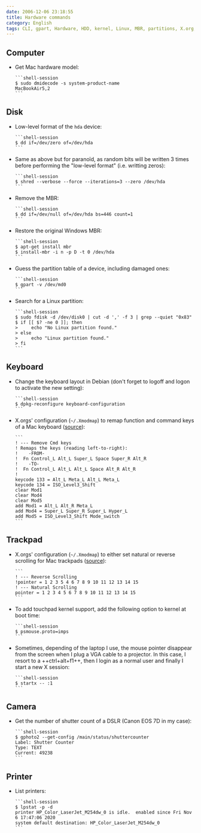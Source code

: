 ```yaml
---
date: 2006-12-06 23:18:55
title: Hardware commands
category: English
tags: CLI, gpart, Hardware, HDD, kernel, Linux, MBR, partitions, X.org, gphoto, DSLR, Canon EOS 7D, dmidecode, printer, CUPS
---
```


## Computer

  * Get Mac hardware model:

        ```shell-session
        $ sudo dmidecode -s system-product-name
        MacBookAir5,2
        ```

## Disk

  * Low-level format of the `hda` device:

        ```shell-session
        $ dd if=/dev/zero of=/dev/hda
        ```

  * Same as above but for paranoïd, as random bits will be written 3 times before performing the "low-level format" (i.e. writting zeros):

        ```shell-session
        $ shred --verbose --force --iterations=3 --zero /dev/hda
        ```

  * Remove the MBR:

        ```shell-session
        $ dd if=/dev/null of=/dev/hda bs=446 count=1
        ```

  * Restore the original Windows MBR:

        ```shell-session
        $ apt-get install mbr
        $ install-mbr -i n -p D -t 0 /dev/hda
        ```

  * Guess the partition table of a device, including damaged ones:

        ```shell-session
        $ gpart -v /dev/md0
        ```

  * Search for a Linux partition:

        ```shell-session
        $ sudo fdisk -d /dev/disk0 | cut -d ',' -f 3 | grep --quiet "0x83"
        $ if [[ $? -ne 0 ]]; then
        >     echo "No Linux partition found."
        > else
        >     echo "Linux partition found."
        > fi
        ```


## Keyboard

  * Change the keyboard layout in Debian (don't forget to logoff and logon to activate the new setting):

        ```shell-session
        $ dpkg-reconfigure keyboard-configuration
        ```

  * X.orgs' configuration (`~/.Xmodmap`) to remap function and command keys of a Mac keyboard ([source](https://github.com/kdeldycke/dotfiles/blob/cc9d00879f14036498615067349f1d75fcd96bf5/dotfiles-linux/.Xmodmap#L10-L24)):

        ```
        ! --- Remove Cmd keys
        ! Remaps the keys (reading left-to-right):
        !    -FROM-
        !  Fn Control_L Alt_L Super_L Space Super_R Alt_R
        !    -TO-
        !  Fn Control_L Alt_L Alt_L Space Alt_R Alt_R
        !
        keycode 133 = Alt_L Meta_L Alt_L Meta_L
        keycode 134 = ISO_Level3_Shift
        clear Mod1
        clear Mod4
        clear Mod5
        add Mod1 = Alt_L Alt_R Meta_L
        add Mod4 = Super_L Super_R Super_L Hyper_L
        add Mod5 = ISO_Level3_Shift Mode_switch
        ```


## Trackpad

  * X.orgs' configuration (`~/.Xmodmap`) to either set natural or reverse scrolling for Mac trackpads ([source](https://github.com/kdeldycke/dotfiles/blob/cc9d00879f14036498615067349f1d75fcd96bf5/dotfiles-linux/.Xmodmap#L1-L4)):

        ```
        ! --- Reverse Scrolling
        !pointer = 1 2 3 5 4 6 7 8 9 10 11 12 13 14 15
        ! --- Natural Scrolling
        pointer = 1 2 3 4 5 6 7 8 9 10 11 12 13 14 15
        ```

  * To add touchpad kernel support, add the following option to kernel at boot time:

        ```shell-session
        $ psmouse.proto=imps
        ```

  * Sometimes, depending of the laptop I use, the mouse pointer disappear from the screen when I plug a VGA cable to a projector. In this case, I resort to a ++ctrl+alt+f1++, then I login as a normal user and finally I start a new X session:

        ```shell-session
        $ startx -- :1
        ```


## Camera

  * Get the number of shutter count of a DSLR (Canon EOS 7D in my case):

        ```shell-session
        $ gphoto2 --get-config /main/status/shuttercounter
        Label: Shutter Counter
        Type: TEXT
        Current: 49238
        ```

## Printer

  * List printers:

        ```shell-session
        $ lpstat -p -d
        printer HP_Color_LaserJet_M254dw_0 is idle.  enabled since Fri Nov  6 17:47:06 2020
        system default destination: HP_Color_LaserJet_M254dw_0
        ```
